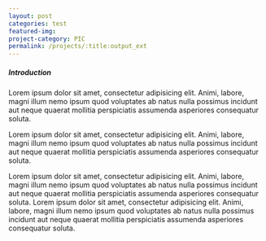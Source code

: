 ```yaml
---
layout: post
categories: test
featured-img:
project-category: PIC
permalink: /projects/:title:output_ext
---
```


##### Introduction
Lorem ipsum dolor sit amet, consectetur adipisicing elit. Animi, labore,
magni illum nemo ipsum quod voluptates ab natus nulla possimus incidunt
aut neque quaerat mollitia perspiciatis assumenda asperiores consequatur soluta.

Lorem ipsum dolor sit amet, consectetur adipisicing elit. Animi, labore,
magni illum nemo ipsum quod voluptates ab natus nulla possimus incidunt
aut neque quaerat mollitia perspiciatis assumenda asperiores consequatur soluta.

Lorem ipsum dolor sit amet, consectetur adipisicing elit. Animi, labore,
magni illum nemo ipsum quod voluptates ab natus nulla possimus incidunt
aut neque quaerat mollitia perspiciatis assumenda asperiores consequatur soluta.
Lorem ipsum dolor sit amet, consectetur adipisicing elit. Animi, labore,
magni illum nemo ipsum quod voluptates ab natus nulla possimus incidunt
aut neque quaerat mollitia perspiciatis assumenda asperiores consequatur soluta.
